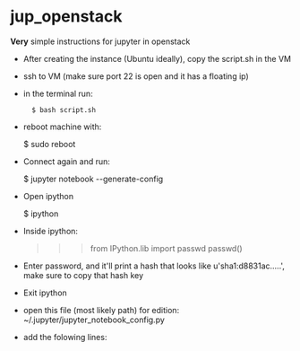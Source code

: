 # jup_openstack
**Very** simple instructions for jupyter in openstack

- After creating the instance (Ubuntu ideally), copy the script.sh in the VM
- ssh to VM (make sure port 22 is open and it has a floating ip)
- in the terminal run:

        $ bash script.sh

- reboot machine with:

    $ sudo reboot

- Connect again and run:

    $ jupyter notebook --generate-config

- Open ipython

    $ ipython

- Inside ipython:

    >>> from IPython.lib import passwd
    >>> passwd()

- Enter password, and it'll print a hash that looks like u'sha1:d8831ac.....', make sure to copy that hash key
- Exit ipython
- open this file (most likely path) for edition:  ~/.jupyter/jupyter_notebook_config.py
- add the folowing lines:

